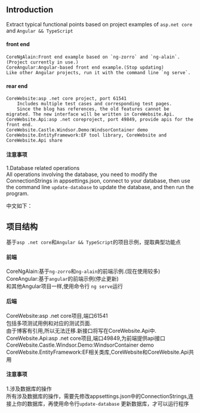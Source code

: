 ## Introduction
Extract typical functional points based on project examples of `asp.net core` and `Angular && TypeScript`   
#### front end
```
CoreNgAlain:Front end example based on `ng-zorro` and `ng-alain`.(Project currently in use.)   
CoreAngular:Angular-based front end example.(Stop updating)  
Like other Angular projects, run it with the command line `ng serve`. 
```
#### rear end
```
CoreWebsite:asp .net core project, port 61541   
	Includes multiple test cases and corresponding test pages. 
	Since the blog has references, the old features cannot be migrated. The new interface will be written in CoreWebsite.Api.    
CoreWebsite.Api:asp .net coreproject, port 49849, provide apis for the front end.    
CoreWebsite.Castle.Windsor.Demo:WindsorContainer demo   
CoreWebsite.EntityFramework:EF tool library, CoreWebsite and CoreWebsite.Api share   
```

#### 注意事项
1.Database related operations     
All operations involving the database, you need to modify the ConnectionStrings in appsettings.json, connect to your database, then use the command line `update-database` to update the database, and then run the program.           


中文如下：
## 项目结构
基于`asp .net core`和`Angular && TypeScript`的项目示例，提取典型功能点     
#### 前端
CoreNgAlain:基于`ng-zorro`和`ng-alain`的前端示例.(现在使用较多)   
CoreAngular:基于`angular`的前端示例(停止更新)  
和其他Angular项目一样,使用命令行 `ng serve`运行   
#### 后端
CoreWebsite:asp .net core项目,端口61541   
	包括多项测试用例和对应的测试页面.    
	由于博客有引用,所以无法迁移.新接口将写在CoreWebsite.Api中.    
CoreWebsite.Api:asp .net core项目,端口49849,为前端提供api接口    
CoreWebsite.Castle.Windsor.Demo:WindsorContainer demo   
CoreWebsite.EntityFramework:EF相关类库,CoreWebsite和CoreWebsite.Api共用    

#### 注意事项
1.涉及数据库的操作     
所有涉及数据库的操作，需要先修改appsettings.json中的ConnectionStrings,连接上你的数据库，再使用命令行`update-database` 更新数据库，才可以运行程序          
